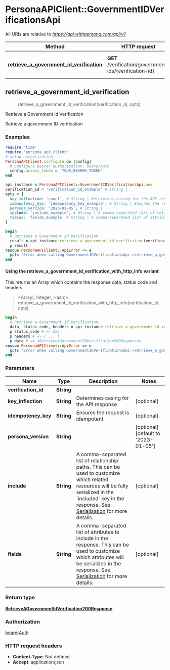 # PersonaAPIClient::GovernmentIDVerificationsApi

All URIs are relative to *https://api.withpersona.com/api/v1*

| Method | HTTP request | Description |
| ------ | ------------ | ----------- |
| [**retrieve_a_government_id_verification**](GovernmentIDVerificationsApi.md#retrieve_a_government_id_verification) | **GET** /verification/government-ids/{verification-id} | Retrieve a Government Id Verification |


## retrieve_a_government_id_verification

> <RetrieveAGovernmentIdVerification200Response> retrieve_a_government_id_verification(verification_id, opts)

Retrieve a Government Id Verification

Retrieve a government ID verification

### Examples

```ruby
require 'time'
require 'persona_api_client'
# setup authorization
PersonaAPIClient.configure do |config|
  # Configure Bearer authorization: bearerAuth
  config.access_token = 'YOUR_BEARER_TOKEN'
end

api_instance = PersonaAPIClient::GovernmentIDVerificationsApi.new
verification_id = 'verification_id_example' # String | 
opts = {
  key_inflection: 'camel', # String | Determines casing for the API response
  idempotency_key: 'idempotency_key_example', # String | Ensures the request is idempotent
  persona_version: '2023-01-05', # String | 
  include: 'include_example', # String | A comma-separated list of relationship paths. This can be used to customize which related resources will be fully serialized in the `included` key in the response. See [Serialization](https://docs.withpersona.com/reference/serialization#inclusion-of-related-resources) for more details.
  fields: 'fields_example' # String | A comma-separated list of attributes to include in the response. This can be used to customize which attributes will be serialized in the response. See [Serialization](https://docs.withpersona.com/reference/serialization#sparse-fieldsets) for more details.
}

begin
  # Retrieve a Government Id Verification
  result = api_instance.retrieve_a_government_id_verification(verification_id, opts)
  p result
rescue PersonaAPIClient::ApiError => e
  puts "Error when calling GovernmentIDVerificationsApi->retrieve_a_government_id_verification: #{e}"
end
```

#### Using the retrieve_a_government_id_verification_with_http_info variant

This returns an Array which contains the response data, status code and headers.

> <Array(<RetrieveAGovernmentIdVerification200Response>, Integer, Hash)> retrieve_a_government_id_verification_with_http_info(verification_id, opts)

```ruby
begin
  # Retrieve a Government Id Verification
  data, status_code, headers = api_instance.retrieve_a_government_id_verification_with_http_info(verification_id, opts)
  p status_code # => 2xx
  p headers # => { ... }
  p data # => <RetrieveAGovernmentIdVerification200Response>
rescue PersonaAPIClient::ApiError => e
  puts "Error when calling GovernmentIDVerificationsApi->retrieve_a_government_id_verification_with_http_info: #{e}"
end
```

### Parameters

| Name | Type | Description | Notes |
| ---- | ---- | ----------- | ----- |
| **verification_id** | **String** |  |  |
| **key_inflection** | **String** | Determines casing for the API response | [optional] |
| **idempotency_key** | **String** | Ensures the request is idempotent | [optional] |
| **persona_version** | **String** |  | [optional][default to &#39;2023-01-05&#39;] |
| **include** | **String** | A comma-separated list of relationship paths. This can be used to customize which related resources will be fully serialized in the &#x60;included&#x60; key in the response. See [Serialization](https://docs.withpersona.com/reference/serialization#inclusion-of-related-resources) for more details. | [optional] |
| **fields** | **String** | A comma-separated list of attributes to include in the response. This can be used to customize which attributes will be serialized in the response. See [Serialization](https://docs.withpersona.com/reference/serialization#sparse-fieldsets) for more details. | [optional] |

### Return type

[**RetrieveAGovernmentIdVerification200Response**](RetrieveAGovernmentIdVerification200Response.md)

### Authorization

[bearerAuth](../README.md#bearerAuth)

### HTTP request headers

- **Content-Type**: Not defined
- **Accept**: application/json

